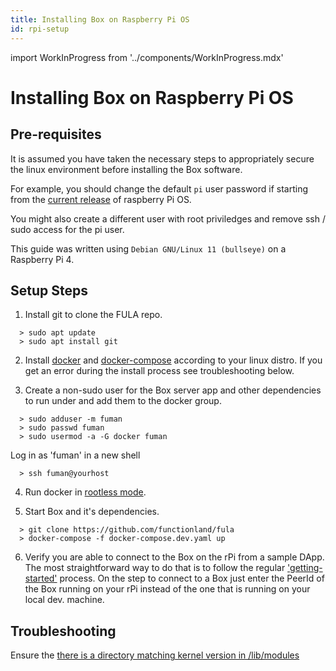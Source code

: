 ```yaml
---
title: Installing Box on Raspberry Pi OS
id: rpi-setup
---
```

import WorkInProgress from '../components/WorkInProgress.mdx'

# Installing Box on Raspberry Pi OS

<WorkInProgress />

## Pre-requisites

It is assumed you have taken the necessary steps to appropriately secure the linux environment before installing the Box software.

For example, you should change the default `pi` user password if starting from the [current release](https://downloads.raspberrypi.org/raspios_full_armhf/images/raspios_full_armhf-2022-04-07/) of raspberry Pi OS.

You might also create a different user with root priviledges and remove ssh / sudo access for the pi user.

This guide was written using `Debian GNU/Linux 11 (bullseye)` on a Raspberry Pi 4.

## Setup Steps

1.  Install git to clone the FULA repo.

```
  > sudo apt update
  > sudo apt install git
```

2.  Install [docker](https://docs.docker.com/engine/install/) and [docker-compose](https://docs.docker.com/compose/install/) according to your linux distro.  If you get an error during the install process see troubleshooting below.

3.  Create a non-sudo user for the Box server app and other dependencies to run under and add them to the docker group.

```
  > sudo adduser -m fuman
  > sudo passwd fuman
  > sudo usermod -a -G docker fuman
```

Log in as 'fuman' in a new shell

```
  > ssh fuman@yourhost
```

4.  Run docker in [rootless mode](https://docs.docker.com/engine/security/rootless/).

5.  Start Box and it's dependencies.

```
  > git clone https://github.com/functionland/fula
  > docker-compose -f docker-compose.dev.yaml up
```

6.  Verify you are able to connect to the Box on the rPi from a sample DApp.  The most straightforward way to do that is to follow the regular ['getting-started'](../getting-started) process.  On the step to connect to a Box just enter the PeerId of the Box running on your rPi instead of the one that is running on your local dev. machine.

## Troubleshooting

Ensure the [there is a directory matching kernel version in /lib/modules](https://stackoverflow.com/questions/61396131/docker-service-fails-to-start-error-failed-to-mount-overlay-no-such-device-o)
